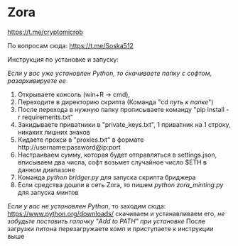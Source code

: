 # Zora
https://t.me/cryptomicrob

По вопросам сюда: https://t.me/Soska512

Инструкция по установке и запуску:

*Если у вас уже установлен Python, то скачиваете папку с софтом, разархивируете ее* 

1. Открываете консоль (win+R -> cmd),
2. Переходите в директорию скрипта (Команда "cd *путь к папке*")
3. После перехода в нужную папку прописываете команду "pip install -r requirements.txt"
4. Закидываете приватники в "private_keys.txt", 1 приватник на 1 строку,
   никаких лишних знаков
5. Кидаете прокси в "proxies.txt" в формате http://username:password@ip:port
6. Настраиваем сумму, которая будет отправляться в settings.json,
   вписываем два числа,
   cофт возьмет случайное число $ETH в данном диапазоне
7. Команда *python bridger.py* для запуска скрипта бриджера
8. Если средства дошли в сеть Zora, то пишем *python zora_minting.py* для запуска минтов

*Если у вас не установлен Python*, то заходим сюда: https://www.python.org/downloads/
скачиваем и устанавливаем его, *не забудьте поставить галочку "Add to PATH" при установке*
После загрузки питона перезагружаете комп и приступаете к инструкции выше
 
